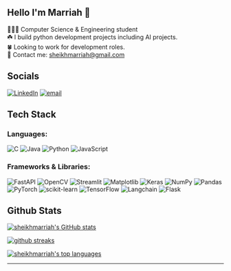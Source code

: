 ## Hello I'm  Marriah 🎀
👩🏻‍💻 Computer Science \& Engineering student <br>
☘️ I build python development projects including AI projects.<br>
🍀 Looking to work for  development roles.<br>
📩 Contact me: sheikhmarriah@gmail.com

## Socials
[![LinkedIn](https://img.shields.io/badge/LinkedIn-blue.svg?logo=linkedin&logoColor=white)](https://linkedin.com/in/marriahsheikh) [![email](https://img.shields.io/badge/Email-pink?logo=gmail&logoColor=white)](mailto:sheikhmarriah@gmail.com) 

## Tech Stack
<h3 align="left">Languages:</h3>

![C](https://img.shields.io/badge/c-green.svg?style=for-the-badge&logo=c&logoColor=white) ![Java](https://img.shields.io/badge/java-orange.svg?style=for-the-badge&logo=openjdk&logoColor=white) ![Python](https://img.shields.io/badge/python-blue?style=for-the-badge&logo=python&logoColor=ffdd54) ![JavaScript](https://img.shields.io/badge/javascript-black?style=for-the-badge&logo=javascript)

<h3 align="left">Frameworks & Libraries:</h3>

 ![FastAPI](https://img.shields.io/badge/FastAPI-turquoise?style=for-the-badge&logo=fastapi) ![OpenCV](https://img.shields.io/badge/opencv-green.svg?style=for-the-badge&logo=opencv&logoColor=white) ![Streamlit](https://img.shields.io/badge/Streamlit-purple.svg?style=for-the-badge&logo=streamlit&logoColor=white) ![Matplotlib](https://img.shields.io/badge/Matplotlib-white.svg?style=for-the-badge&logo=Matplotlib&logoColor=black) ![Keras](https://img.shields.io/badge/Keras-magenta.svg?style=for-the-badge&logo=Keras&logoColor=white) ![NumPy](https://img.shields.io/badge/numpy-bottlegreen.svg?style=for-the-badge&logo=numpy&logoColor=white) ![Pandas](https://img.shields.io/badge/pandas-darkblue.svg?style=for-the-badge&logo=pandas&logoColor=white) ![PyTorch](https://img.shields.io/badge/PyTorch-grey.svg?style=for-the-badge&logo=PyTorch&logoColor=white) ![scikit-learn](https://img.shields.io/badge/scikit--learn-yellow.svg?style=for-the-badge&logo=scikit-learn&logoColor=white) ![TensorFlow](https://img.shields.io/badge/TensorFlow-orange.svg?style=for-the-badge&logo=TensorFlow&logoColor=white) ![Langchain](https://img.shields.io/badge/Langchain-black.svg?style=for-the-badge&logo=Langchain&logoColor=green) ![Flask](https://img.shields.io/badge/Flask-blue.svg?style=for-the-badge&logo=Flask)

## Github Stats

<a href="https://github.com/sheikhmarriah"><img src="https://github-readme-stats.vercel.app/api?username=sheikhmarriah&theme=dark&show_icons=true&include_all_commits=true&count_private=true&hide_border=false&show_icons=true" alt="sheikhmarriah's GitHub stats" /></a>

<a href="https://github.com/sheikhmarriah"><img src="https://nirzak-streak-stats.vercel.app/?user=sheikhmarriah&theme=dark&hide_borders=false&include_all_commits=true&count_private=true" alt= "github streaks"/></a>

<a href="https://github.com/sheikhmarriah"><img src="https://github-readme-stats.vercel.app/api/top-langs/?username=sheikhmarriah&theme=dark&hide_border=false&include_all_commits=true&count_private=true" alt= "sheikhmarriah's top languages" /></a>


---
